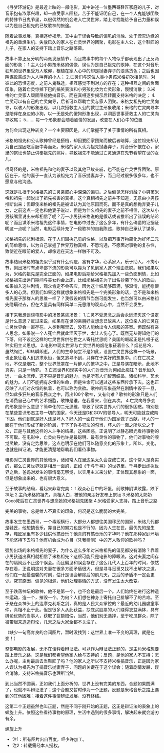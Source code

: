 《寻梦环游记》是最近上映的一部电影，其中讲述一位墨西哥鞋匠家庭的儿子，对音乐抱有浓厚兴趣，却一直受家人阻挠。苦于不能证明自己，在一个人鬼能够团聚的特殊节日鬼节里，以很偶然的机会进入亡灵世界，踏上寻找能给予自己力量和误以为是自己祖先的已故歌神的旅途。

随着故事发展，真相逐步揭示，其中由于误会导致的偏见的消融、处于湮灭边缘的祖先的重焕生机、失散已久的家人在亡灵世界的团聚，电影在主人公，这个鞋匠的儿子，在家人的支持下踏上音乐之路落幕。

故事不靠正反分明的两派发展情节，而且故事中的每个人物似乎都表现出了正反两面的形象：
1.主人公小男孩米格的偶像，误认为是自己祖先的歌神，在这个对音乐狂热的世界里受万人敬仰，根植在家人心中的却是抛妻弃子的浪荡货色；之后也因阴谋败露成为人人唾弃的小人；
2.亡灵们与这位人类小男孩米格初次相见时，对彼此的恐惧态度，之前人鬼殊途，相互感觉不到对方的存在；这种相互之间的负面印象，随着亡灵惊掉下巴的搞笑表演和小男孩化妆为亡灵形象，慢慢消散；
3.米格的亡灵家人顽固阻挠他搞音乐，而在真相逐步揭示后转而支持米格的决定；
4.亡灵可以有自己的亡灵向导，后者可以帮助亡灵与家人团聚。米格女祖先的亡灵向导，以骇人的形象出现，以几次搭救主人公的救世主形象收尾；米格的亡灵向导本是陪伴在身边的小狗，以一无是处的傻狗形象出现，以洞悉世事营救主人的亡灵向导收尾；
5.......  每一个形象都会随着剧情的发展，改变在人们心中的位置

为何会出现这种转变？一个主要原因是，人们掌握不了关于事情的所有真相。

米格的祖先和公认歌神曾经是搭档，却因要回家团聚而被后者暗算，这位祖先却认为自己是因吃香肠中毒而死。米格的家人认为祖先抛妻弃子，对音乐怀恨在心，家里的祭坛也禁止供奉祖先的照片，导致祖先不能通过亡灵通道在鬼节看望在世的女儿。

很奇怪的是，米格祖先和他的妻子以及其他已故亲戚，也不能在亡灵世界团聚。原因在于，他的妻子一直认为该祖先为了音乐抛妻弃子，而且经过很多很多年，也不愿意与他沟通。

这就是扎根于米格祖先的亡灵亲戚心中深深的偏见。之后偏见怎样消融？小男孩米格和祖先一起说出了祖先被害的真相。这个真相祖先之前并不知道，无意由小男孩推断出来；但即使米格的祖先是被误认为其他原因而死，而不是真的想抛弃妻子儿女，之前这点一定也和他妻子说过，但是为什么祖先的妻子之前不相信，这次从小男孩嘴里说出来却相信了呢？万一小男孩米格说的是假话或者推断出了错误的结论呢？而且谋杀米格祖先这件事情，在电影中过去了这么多年，有什么确凿的证据证明这一点呢？当然，电影后续补充了一段歌神的自我陈述，歌神自己承认了谋杀。

米格祖先的悲剧根源，在于人们固执己见的性格，以及把万事万物简化为好坏二元的简单思维，以为自己掌握了世界万物真相，不愿沟通，不愿面对事物的复杂性，致使近在眼前的爱人，却像远在天边一样触不可及。

故事结局米格的祖先似乎没有什么瑕疵，富有才华，心系家人，乐于助人，不拘小节，刚出场时有点卑鄙下流的形象可以靠为了见到家人这个理由洗脱。我们如果以为，米格的祖先是完全正面的，如果电影后期给米格祖先加入一些负面剧情，比如米格祖先出远门期间与美女约会上床，比如米格祖先为了出名抄袭了他人的歌曲，如果加入这些剧情，观众肯定不会答应，因为这个结局够圆满，够温情，能抚慰很多人的心灵。但我们如果这样就想象米格祖先是一个完美形象的话，岂不是和米格祖先妻子那群人的思维一样了？我假设的情节当然可能发生，也当然可以由米格祖先隐瞒过去，但在大量具有同样简单二元思维的观众心中，当然不会发生。

接下来我想谈谈电影中的场景某些场景：
1.亡灵不受思念之后会永远湮灭这个设定是什么意思？反过来说，如果有在世的亲朋好友想念已故亲人，这位亲人的亡灵在亡灵世界会一直存在。人类到哪里去，没有人能给出令人信服的答案。但既然有亲人思念，如果说一个人死亡后就此湮灭于世，太让人伤心了。既然无从得知他们的下落，何不设定这样的亡灵世界供在世之人寄托忧思呢？美国的崛起正是扎根于这种实用主义思想。
2.电影中现实世界与亡灵世界的烟花象征着什么？烟花易冷，虽然绚烂，却转瞬即逝。人们的生命何尝不是如此，设置亡灵世界这样一个场景，也正象征着人们追求永恒，但又追寻不到，只存在于美好的想象中。而在亡灵之地，不仅是烟花，整个世界笼罩在一片醉人的繁华之中，正是导演在暗示，此地不真实，只是一场梦。
3.亡灵世界和现实中的人们对音乐为何如此痴狂？音乐恒久远，一曲永流传。这不只是音乐的魅力，也是所有人们智慧结晶，诸如科学、艺术的魅力。人们不能拥有永恒的生命，但是生命可以通过这些东西传承下去。这也正反映了人们对永恒的执着，也可以称为贪欲。歌神的形象虽然在剧情中毁于一旦，但如此多狂热的音乐民众之中，再出100个歌神，又有何难？歌神的形象只是人们在消费自己心中的艺术细胞，歌神是谁，在我看来，倒在其次。
4.亡灵向导多变的形象是什么意思？简单化的二元思维，导致了现实世界人们的很多困惑。特别是在某些意识形态主导一切的国家，今天还是D和GOV的领导人，明天可能就变成阶下囚。他们到底是好人还是坏人？好人的一面在于他们为国家做了贡献，坏人的一面在于他们形成了新的阶层，干下了许多犯法的勾当，坏人的一面之所以公之于众，正是与其他这样的人斗争的结果。这些困惑，正说明了以静态眼光看待事物的不可取。在电影中，亡灵向导也许是最聪明、最有灵性的事物了，他们对事物的嗅觉灵敏，没有定势思维。这点也明示在他们可以随意变化的形象上。所以，变化，也就是辩证法，才能更清楚地帮助我们看待事物。

电影对亡灵世界的其他暗示，诸如常人在里边呆太久会变成亡灵，这个常人是真实的，那么亡灵世界就是相反一面的，正如《千与千寻》的世界里，千寻走出虚拟世界之后，爸妈对发生的事情毫无察觉，以实用主义来分析，正体现其想象的一面，但是想象出来的，也有很大意义。

至于故事的结局，看起来非常完美：
1.观众心目中的坏蛋，前歌神阴谋败露，跌下神坛
2.主角米格的祖先，真相大白，被他的亲朋好友奉上祭坛
3.米格的太奶奶Coco死后在亡灵世界与想念她的米格祖先团聚
4.米格受家人支持，踏上音乐之路

完美的事物，总是给人不真实的印象，何况是这么脆弱的大完美。

故事发生在墨西哥，一个毒贩横行，大部分人都想往美国移民的国家，米格几代都是鞋匠，他想搞音乐，靠自己的努力也是不行的，因为人生在世，最优先的是生存，鞋匠家里有多少钱供他搞音乐？他真的有搞音乐的才华吗？他在那种家庭环境下能坚持下去吗？他有机会成为心目（凭我猜测）中的万人敬仰的歌神吗？

强势出场的米格祖先的妻子，为什么这么多年对米格祖先的偏见都没有消除？靠着小男孩道出真相就相信了米格祖先？这很可能只是电影的障眼法，这对夫妻之间存在的隔阂远不止这个误会。而且偏见和误会存在了这么几代人上百年的时间，依然存在着，正说明这对夫妻在很多方面矛盾很大，但是寻寻觅觅又找不出解决之道。他们在一起最温馨的时刻，估计是误会解除后的前几天，之后的矛盾不一定会更少。究其原因，偏见的根源，他们处理事情的方式，没有发生太大改变。

至于跌落神坛的歌神，他不是第一个，也不会是最后一个。人们始终在进行这种造神运动，造一个，摧毁一个。为何？人们想在神身上寄托自己排解不了的苦难。至于悬在众神头上的达摩克利斯之剑，真的是人民大众掌控的？最近的幼儿园虐童事件，真相不止于此。但是很多人从此获益，抄底买股票的人们赚得衣盆满钵，具有舆论优势的当事人，获取了巨额赔偿，当然，他们别无选择，至于吃瓜群众，除了被带起来造造舆论，几天之后大家全都不关注了。

（缺少一句高育良的台词图片，暂时没找到：这世界上唯一不变的真理，就是在变！）
 
 整部电影的发展，无不在诠释着辩证法。可以作为辩证法正题的，是主角米格想要踏上音乐之路，这是我们都希望他家人给与支持的；反题，是他的家人不支持；怎么办呢，主角最后去当鞋匠了吗？他的家人之所以不支持米格搞音乐，正是因为家人误认为祖先为了搞音乐抛妻弃子，问题的关键在于这个误会；随着剧情发展，误会消除，支持米格搞音乐也理所当然。

到此当然不圆满，正如我们上面分析的，世界上没有完美的东西，合题如果圆满了，也就不叫辩证法了；这个合题又暂时作为一个正题，反题是米格音乐之路上遇到的其他困难；接着这件事情辨证发展，没有终结。

这第二个正题虽然也叫正题，然是不同于刚开始的正题，这正是辩证法的表象上的螺旋上升。依照这些看待事物的原理，生活中遇到的很多事情，解决起来就会游刃有余。

螺旋上升
+ 注1：所有图片出自百度，经少许加工。
+ 注2：转载需经本人授权。
